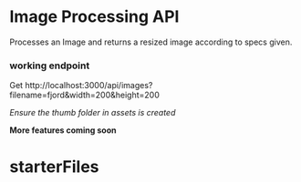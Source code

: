 # Image Processing API

Processes an Image and returns a resized image according to specs given.

### working endpoint

Get http://localhost:3000/api/images?filename=fjord&width=200&height=200

_Ensure the thumb folder in assets is created_

**More features coming soon**
# starterFiles
